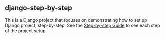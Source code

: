 ## django-step-by-step

This is a Django project that focuses on demonstrating how to set up Django project, step-by-step. See the [Step-by-step Guide](/STEP_BY_STEP.md) to see each step of the project setup.

